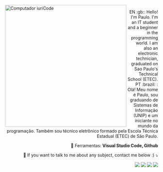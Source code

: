 <img src="https://raw.githubusercontent.com/MicaelliMedeiros/micaellimedeiros/master/image/computer-illustration.png" min-width="400px" max-width="400px" width="400px" align="left" alt="Computador iuriCode">

<p align="right"> 
  EN :gb:: Hello! I'm Paulo. I'm an IT student and a beginner in the programming world. I am also an electronic technician, 
graduated on Sao Paulo's Technical School (ETEC).<br>
  PT :brazil: : Olá! Meu nome é Paulo, sou graduando de Sistemas de Informação (UNIP) e um iniciante no mundo da programação. Também sou técnico eletrônico formado pela Escola Técnica Estadual (ETEC) de São Paulo. 
</p>

<p align="right">
  💼 Ferramentas: <strong>Visual Studio Code, Github</strong>
</p>

<p align="right">
  💌 If you want to talk to me about any subject, contact me below :) ⤵️
</p>

<p align="right">
  <a href="#" alt="Gmail">
  <img src="https://img.shields.io/badge/-Gmail-FF0000?style=flat-square&labelColor=FF0000&logo=gmail&logoColor=white&link=paulinhokinner@gmail.com" /></a>

  <a href="#" alt="Linkedin">
  <img src="https://img.shields.io/badge/-Linkedin-0e76a8?style=flat-square&logo=Linkedin&logoColor=white&link=https://www.linkedin.com/in/paulo-matheus-gallo-b59230171/" /></a>

  <a href="#" alt="Facebook">
  <img src="https://img.shields.io/badge/-Facebook-3b5998?style=flat-square&labelColor=3b5998&logo=facebook&logoColor=white&link=https://www.facebook.com/profile.php?id=100002359153179/"/></a>

  <a href="#" alt="Instagram">
  <img src="https://img.shields.io/badge/-Instagram-DF0174?style=flat-square&labelColor=DF0174&logo=instagram&logoColor=white&link=LINK-DO-SEU-INSTAGRAM"/></a>
</p>  
